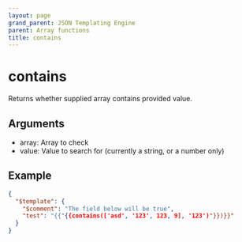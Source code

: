 ```yaml
---
layout: page
grand_parent: JSON Templating Engine
parent: Array functions
title: contains
---
```


# contains

Returns whether supplied array contains provided value.

## Arguments

 - array: Array to check
 - value: Value to search for (currently a string, or a number only)

## Example

```json
{
  "$template": {
    "$comment": "The field below will be true",
    "test": "{{"{{contains(['asd', '123', 123, 9], '123')"}})}}"
  }
}
```